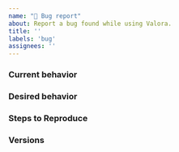 ```yaml
---
name: "🐛 Bug report"
about: Report a bug found while using Valora.
title: ''
labels: 'bug'
assignees: ''
---
```


<!-- 👋 Use the template below to report a bug. Fill in as much info as possible. 

Have an issue that needs support, e.g. transaction issues specific to an account? Contact our support team in-app, the preferred method, by shaking your device or navigating to: ☰ > (?) Help > Contact. Alternatively, contact support from our website 👉 https://valoraapp.com/support

Have a question about development? Join our Discord 👉 https://discord.gg/7tKnCbHv5j

As an open source project - it may take some time for your issue to be addressed. Please be patient and we will respond as soon as we can. 🙏 -->

### Current behavior
<!-- A description including screenshots, videos, etc. -->

### Desired behavior
<!-- Please provide a clear description of what should happen.-->

### Steps to Reproduce
<!-- Provide steps that we emulate on our machine to see the issue. -->

### Versions

<!-- Valora version, operating system - iOS or Android, devices e.g. LG K7i(6.0), and any additional information as needed -->
<!-- If possible, please update Valora to latest version and check if the bug is still present. -->